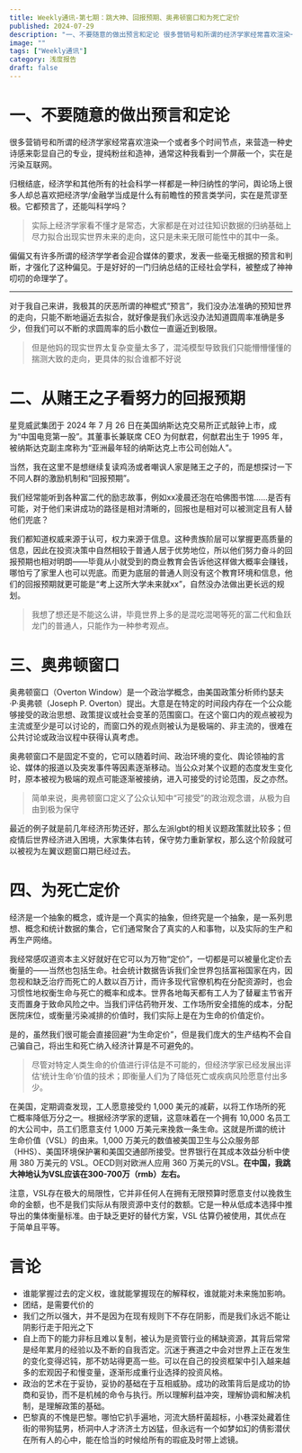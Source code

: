 ```yaml
---
title: Weekly通讯-第七期：跳大神、回报预期、奥弗顿窗口和为死亡定价
published: 2024-07-29
description: "一、不要随意的做出预言和定论 很多营销号和所谓的经济学家经常喜欢渲染一个或者多个时间节点，来营造一种史诗感来彰显自己的专业，提纯粉丝和造神，通常这种我看到一个屏蔽一个，实在是污染互联网。 归根结底，经济学和其他所有的社会科学一样都是一种归纳性的学问，舆论场上很多人却总喜欢把经济学/金融学当成是什么有"
image: ""
tags: ["Weekly通讯"]
category: 浅度报告
draft: false
---
```


# 一、不要随意的做出预言和定论

很多营销号和所谓的经济学家经常喜欢渲染一个或者多个时间节点，来营造一种史诗感来彰显自己的专业，提纯粉丝和造神，通常这种我看到一个屏蔽一个，实在是污染互联网。

归根结底，经济学和其他所有的社会科学一样都是一种归纳性的学问，舆论场上很多人却总喜欢把经济学/金融学当成是什么有前瞻性的预言类学问，实在是荒谬至极。它都预言了，还能叫科学吗？

> 实际上经济学家看不懂才是常态，大家都是在对过往知识数据的归纳基础上尽力拟合出现实世界未来的走向，这只是未来无限可能性中的其中一条。

偏偏又有许多所谓的经济学学者会迎合媒体的要求，发表一些毫无根据的预言和判断，才强化了这种偏见。于是好好的一门归纳总结的正经社会学科，被整成了神神叨叨的命理学了。

---

对于我自己来讲，我极其的厌恶所谓的神棍式“预言”，我们没办法准确的预知世界的走向，只能不断地逼近去拟合，就好像是我们永远没办法知道圆周率准确是多少，但我们可以不断的求圆周率的后小数位一直逼近到极限。

> 但是他妈的现实世界太复杂变量太多了，混沌模型导致我们只能懵懵懂懂的揣测大致的走向，更具体的拟合谁都不好说

# 二、从赌王之子看努力的回报预期

星竞威武集团于 2024 年 7 月 26 日在美国纳斯达克交易所正式敲钟上市，成为“中国电竞第一股”。其董事长兼联席 CEO 为何猷君，何猷君出生于 1995 年，被纳斯达克副主席称为“亚洲最年轻的纳斯达克上市公司创始人”。

当然，我在这里不是想继续复读鸡汤或者嘲讽人家是赌王之子的，而是想探讨一下不同人群的激励机制和“回报预期”。

我们经常能听到各种富二代的励志故事，例如xx凌晨还泡在哈佛图书馆……是否有可能，对于他们来讲成功的路径是相对清晰的，回报也是相对可以被测定且有人替他们兜底？

我们都知道权威来源于认可，权力来源于信息。这种贵族阶层可以掌握更高质量的信息，因此在投资决策中自然相较于普通人居于优势地位，所以他们努力奋斗的回报预期也相对明朗——毕竟从小就受到的商业教育会告诉他这样做大概率会赚钱，哪怕亏了家里人也可以兜底。而更为底层的普通人则没有这个教育环境和信息，他们的回报预期就更可能是“考上这所大学未来就xx”，自然没办法做出更长远的规划。

> 我想了想还是不能这么讲，毕竟世界上多的是混吃混喝等死的富二代和鱼跃龙门的普通人，只能作为一种参考观点。

# 三、奥弗顿窗口

奥弗顿窗口（Overton Window）是一个政治学概念，由美国政策分析师约瑟夫·P·奥弗顿（Joseph P. Overton）提出。大意是在特定的时间段内存在一个公众能够接受的政治思想、政策提议或社会变革的范围窗口。在这个窗口内的观点被视为主流或至少是可以讨论的，而窗口外的观点则被认为是极端的、非主流的，很难在公共讨论或政治议程中获得认真考虑。

奥弗顿窗口不是固定不变的，它可以随着时间、政治环境的变化、舆论领袖的言论、媒体的报道以及突发事件等因素逐渐移动。当公众对某个议题的态度发生变化时，原本被视为极端的观点可能逐渐被接纳，进入可接受的讨论范围，反之亦然。

> 简单来说，奥弗顿窗口定义了公众认知中“可接受”的政治观念谱，从极为自由到极为保守

最近的例子就是前几年经济形势还好，那么左派lgbt的相关议题政策就比较多；但疫情后世界经济进入困境，大家集体右转，保守势力重新掌权，那么这个阶段就可以被视为左翼议题窗口期已经过去。

# 四、为死亡定价

经济是一个抽象的概念，或许是一个真实的抽象，但终究是一个抽象，是一系列思想、概念和统计数据的集合，它们通常聚合了真实的人和事物，以及实际的生产和再生产网络。

我经常感叹道资本主义好就好在它可以为万物“定价”，一切都是可以被量化定价去衡量的——当然也包括生命。社会统计数据告诉我们全世界包括富裕国家在内，因忽视和缺乏治疗而死亡的人数以百万计，而许多现代官僚机构在分配资源时，也会习惯性地权衡生命与死亡的概率和成本。世界各地每天都有工人为了替雇主节省开支而置身于致命风险之中。当我们评估药物开发、工作场所安全措施的成本，分配医院床位，或衡量污染减排的价值时，我们实际上是在为生命的价值定价。

是的，虽然我们很可能会直接回避“为生命定价”，但是我们庞大的生产结构不会自己骗自己，将出生和死亡纳入经济计算是不可避免的。

> 尽管对特定人类生命的价值进行评估是不可能的，但经济学家已经发展出评估‘统计生命’价值的技术；即衡量人们为了降低死亡或疾病风险愿意付出多少。

在美国，定期调查发现，工人愿意接受约 1,000 美元的减薪，以将工作场所的死亡概率降低万分之一。根据经济学家的逻辑，这意味着在一个拥有 10,000 名员工的大公司中，员工们愿意支付 1,000 万美元来挽救一条生命。这就是所谓的统计生命价值（VSL）的由来。1,000 万美元的数值被美国卫生与公众服务部（HHS）、美国环境保护署和美国交通部所接受。世界银行在其成本效益分析中使用 380 万美元的 VSL。OECD则对欧洲人应用 360 万美元的VSL。**在中国，我跳大神地认为VSL应该在300-700万（rmb）左右。**

注意，VSL存在极大的局限性，它并非任何人在拥有无限预算时愿意支付以挽救生命的金额，也不是我们实际从有限资源中支付的数额。它是一种从低成本选择中推导出的集体衡量标准。由于缺乏更好的替代方案，VSL 估算仍被使用，其优点在于简单且平等。

# 言论

* 谁能掌握过去的定义权，谁就能掌握现在的解释权，谁就能对未来施加影响。
* 团结，是需要代价的
* 我们之所以强大，并不是因为在现有规则下不存在阴影，而是我们永远不能让阴影行走于阳光之下
* 自上而下的能力非标且难以复制，被认为是资管行业的稀缺资源，其背后常常是经年累月的经验以及不断的自我否定。沉迷于赛道之中会对世界上正在发生的变化变得迟钝，那不妨站得更高一些。可以在自己的投资框架中引入越来越多的宏观因子和慢变量，逐渐形成重行业选择的投资风格。
* 政治的艺术在于妥协，妥协的基础在于互相威胁。成功的政策背后是成功的协商和妥协，而不是机械的命令与执行。所以理解利益冲突，理解协调和解决机制，是理解政策的基础。
* 巴黎真的不愧是巴黎。哪怕它扒手遍地，河流大肠杆菌超标，小巷深处藏着住街的带狗猛男，桥洞中人才济济土方凶猛，但永远有一个如梦如幻的倩影潜伏在所有人的心中，能在恰当的时候给所有的瑕疵及时带上滤镜。
